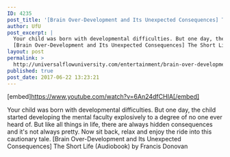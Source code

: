 ```yaml
---
ID: 4235
post_title: '[Brain Over-Development and Its Unexpected Consequences] The Short Life (Audiobook)'
author: UfU
post_excerpt: |
  Your child was born with developmental difficulties. But one day, the child started developing the mental faculty explosively to a degree of no one ever heard of. But like all things in life, there are always hidden consequences and it's not always pretty. Now sit back, relax and enjoy the ride into this cautionary tale.
  [Brain Over-Development and Its Unexpected Consequences] The Short Life (Audiobook) by Francis Donovan
layout: post
permalink: >
  http://universalflowuniversity.com/entertainment/brain-over-development-and-its-unexpected-consequences-the-short-life-audiobook/
published: true
post_date: 2017-06-22 13:23:21
---
```

[embed]https://www.youtube.com/watch?v=6An24dfCHIA[/embed]<br>
<p>Your child was born with developmental difficulties. But one day, the child started developing the mental faculty explosively to a degree of no one ever heard of. But like all things in life, there are always hidden consequences and it's not always pretty. Now sit back, relax and enjoy the ride into this cautionary tale.
[Brain Over-Development and Its Unexpected Consequences] The Short Life (Audiobook) by Francis Donovan</p>